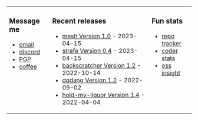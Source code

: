 ###

<!-- ![Build README](https://github.com/dqdang/dqdang/workflows/Build%20README/badge.svg) -->
<table><tr><td valign="top">

### Message me
* [email](mailto:dqdang17@gmail.com)
* [discord](https://discord.com/channels/@me/dqd#0143)
* [PGP](https://raw.githubusercontent.com/dqdang/dqdang.github.io/master/derek-dang.asc)
* [coffee](https://www.buymeacoffee.com/dqdang)

</td><td valign="top">

### Recent releases
<!-- recent_releases starts -->
* [mesh Version 1.0](https://github.com/dqdang/mesh/releases/tag/v1.0)                     - 2023-04-15
* [strafe Version 0.4](https://github.com/dqdang/strafe/releases/tag/v0.4)                 - 2023-04-15
* [backscratcher Version 1.2](https://github.com/dqdang/backscratcher/releases/tag/v1.2)   - 2022-10-14
* [dqdang Version 1.2](https://github.com/dqdang/dqdang/releases/tag/v1.2)                 - 2022-09-02
* [hold-my-liquor Version 1.4](https://github.com/dqdang/hold-my-liquor/releases/tag/v1.4) - 2022-04-04
<!-- recent_releases ends -->

</td><td valign="top">

### Fun stats
* [repo tracker](https://repo-tracker.com/r/gh/dqdang/dqdang)
* [coder stats](https://coderstats.net/github/#dqdang)
* [oss insight](https://ossinsight.io/analyze/dqdang)
</td></tr></table>
